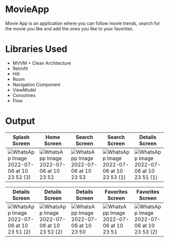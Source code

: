 # MovieApp
Movie App is an application where you can follow movie trends, search for the movie you like and add the ones you like to your favorites.

# Libraries Used

+ MVVM + Clean Architecture
+ Retrofit
+ Hilt
+ Room
+ Navigation Component
+ ViewModel
+ Coroutines
+ Flow

# Output
| Splash Screen | Home Screen | Search Screen | Search Screen | Details Screen |
| --- | --- | --- | --- | --- |
| ![WhatsApp Image 2022-07-06 at 10 23 52 (3)](https://user-images.githubusercontent.com/60755254/177498035-490fdfd9-df70-4620-a11b-b66d6cb55ac9.jpeg) | ![WhatsApp Image 2022-07-06 at 10 23 52](https://user-images.githubusercontent.com/60755254/177498077-0a8ac480-e293-43d1-9b62-11ea948b95c4.jpeg) | ![WhatsApp Image 2022-07-06 at 10 23 53](https://user-images.githubusercontent.com/60755254/177497678-0144a941-3257-4dc7-b8ce-753bae77db1a.jpeg) | ![WhatsApp Image 2022-07-06 at 10 23 53 (1)](https://user-images.githubusercontent.com/60755254/177497712-d190652d-4f6f-444b-bac9-08b88a443a96.jpeg) | ![WhatsApp Image 2022-07-06 at 10 23 51 (1)](https://user-images.githubusercontent.com/60755254/177499777-b0acd7f8-3579-4deb-84c6-7aeb1af2911b.jpeg) |

| Details Screen | Details Screen | Details Screen | Favorites Screen | Favorites Screen |
| --- | --- | --- | --- | --- |
| ![WhatsApp Image 2022-07-06 at 10 23 51 (2)](https://user-images.githubusercontent.com/60755254/177499012-5f6640fa-c34e-4063-a98f-20fcbe324045.jpeg) | ![WhatsApp Image 2022-07-06 at 10 23 52 (2)](https://user-images.githubusercontent.com/60755254/177498266-a0c2cdf7-8319-4979-b4e0-a5fc5586a7e9.jpeg) | ![WhatsApp Image 2022-07-06 at 10 23 50](https://user-images.githubusercontent.com/60755254/177499045-d9487a44-68ef-41c8-8818-4a3b817d2088.jpeg) | ![WhatsApp Image 2022-07-06 at 10 23 51](https://user-images.githubusercontent.com/60755254/177498322-97132542-3923-40dc-8ec7-94b6e4f67b5a.jpeg) | ![WhatsApp Image 2022-07-06 at 10 23 53 (2)](https://user-images.githubusercontent.com/60755254/177498397-25b9bb8d-647f-49b7-8744-cd58038f0471.jpeg) |
